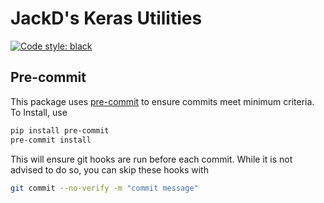 # JackD's Keras Utilities

[![Code style: black](https://img.shields.io/badge/code%20style-black-000000.svg)](https://github.com/psf/black)

## Pre-commit

This package uses [pre-commit](https://pre-commit.com/) to ensure commits meet minimum criteria. To Install, use

```bash
pip install pre-commit
pre-commit install
```

This will ensure git hooks are run before each commit. While it is not advised to do so, you can skip these hooks with

```bash
git commit --no-verify -m "commit message"
```

